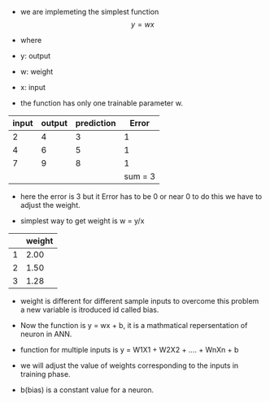 * we are implemeting the simplest function 
$$y = wx$$

* where
* y: output
* w: weight
* x: input

 * the function has only one trainable parameter w.

|    input|      output|    prediction|         Error|
|--------|------------|--------------|--------------|
|       2|           4|             3|             1|
|       4|           6|             5|             1|
|       7|           9|             8|             1|
|        |            |              |       sum = 3|
                                            
                                            
* here the error is 3 but it Error has to be 0 or near 0 to do this we have to adjust the weight.

* simplest way to get weight is w = y/x

||weight|
|---|---|
|1|       2.00|
|2|       1.50|
|3|       1.28|

* weight is different for different sample inputs to overcome this problem a new variable is itroduced id called bias.

* Now the function is y = wx + b, it is a mathmatical repersentation of neuron in ANN.
* function for multiple inputs is y = W1X1 + W2X2 + .... + WnXn + b
* we will adjust the value of weights corresponding to the inputs in training phase.
* b(bias) is a constant value for a neuron.
